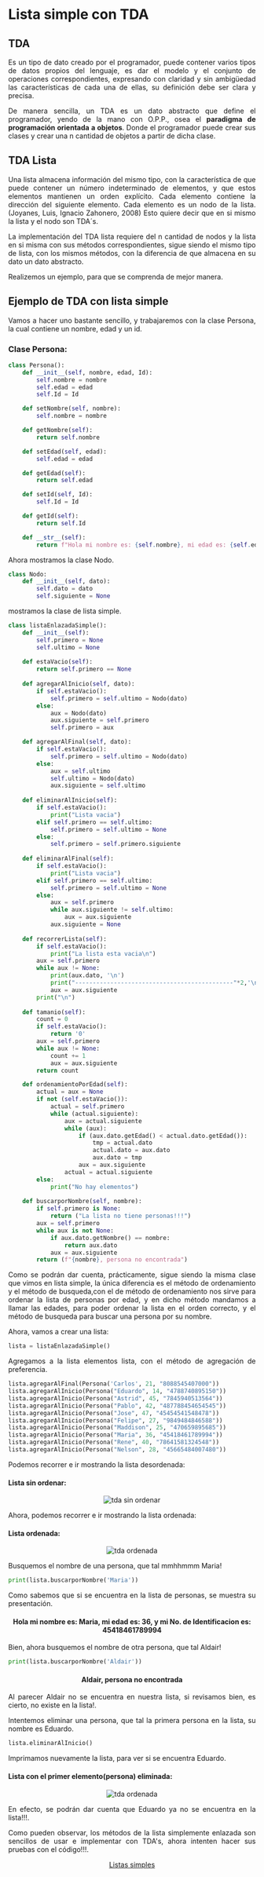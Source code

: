<h1>Lista simple con TDA</h1>

<h2>TDA</h2>
<p align="justify">Es un tipo de dato creado por el programador, puede contener varios tipos de datos propios del lenguaje, es dar el modelo y el conjunto de operaciones correspondientes, expresando con claridad y sin ambigüedad las características de cada una de ellas, su definición debe ser clara y precisa.</p>

<p align="justify">De manera sencilla, un TDA es un dato abstracto que define el programador, yendo de la mano con O.P.P., osea el <strong>paradigma de programación orientada a objetos</strong>. Donde el programador puede crear sus clases y crear una n cantidad de objetos a partir de dicha clase.</p>

<h2>TDA Lista</h2>
<p align="justify">Una lista almacena información del mismo tipo, con la característica de que puede contener un número indeterminado de elementos, y que estos elementos mantienen un orden explícito. Cada elemento contiene la dirección del siguiente elemento. Cada elemento es un nodo de la lista. (Joyanes, Luis, Ignacio Zahonero, 2008) Esto quiere decir que en si mismo la lista y el nodo son TDA´s.</p>

<p align="justify">La implementación del TDA lista requiere del n cantidad de nodos y la lista en si misma con sus métodos correspondientes, sigue siendo el mismo tipo de lista, con los mismos métodos, con la diferencia de que almacena en su dato un dato abstracto.</p>

<p align="justify">Realizemos un ejemplo, para que se comprenda de mejor manera.</p>

<h2>Ejemplo de TDA con lista simple</h2>
<p align="justify">Vamos a hacer uno bastante sencillo, y trabajaremos con la clase Persona, la cual contiene un nombre, edad y un id.</p>

<h3>Clase Persona:</h3>

```python
class Persona():
    def __init__(self, nombre, edad, Id):
        self.nombre = nombre
        self.edad = edad
        self.Id = Id

    def setNombre(self, nombre):
        self.nombre = nombre

    def getNombre(self):
        return self.nombre

    def setEdad(self, edad):
        self.edad = edad

    def getEdad(self):
        return self.edad

    def setId(self, Id):
        self.Id = Id

    def getId(self):
        return self.Id

    def __str__(self):
        return f"Hola mi nombre es: {self.nombre}, mi edad es: {self.edad}, y mi No. de Identificacion es: {self.Id}"
```

<p align="justify">Ahora mostramos la clase Nodo.</p>

```python
class Nodo:
    def __init__(self, dato):
        self.dato = dato
        self.siguiente = None
```

<p align="justify">mostramos la clase de lista simple.</p>

```python
class listaEnlazadaSimple(): 
    def __init__(self): 
        self.primero = None 
        self.ultimo = None
    
    def estaVacio(self): 
        return self.primero == None
    
    def agregarAlInicio(self, dato): 
        if self.estaVacio(): 
            self.primero = self.ultimo = Nodo(dato)
        else:
            aux = Nodo(dato) 
            aux.siguiente = self.primero
            self.primero = aux 

    def agregarAlFinal(self, dato): 
        if self.estaVacio():
            self.primero = self.ultimo = Nodo(dato)
        else:
            aux = self.ultimo
            self.ultimo = Nodo(dato)
            aux.siguiente = self.ultimo
    
    def eliminarAlInicio(self):
        if self.estaVacio():
            print("Lista vacia")
        elif self.primero == self.ultimo:
            self.primero = self.ultimo = None
        else:
            self.primero = self.primero.siguiente
    
    def eliminarAlFinal(self):
        if self.estaVacio():
            print("Lista vacia")
        elif self.primero == self.ultimo:
            self.primero = self.ultimo = None
        else:
            aux = self.primero
            while aux.siguiente != self.ultimo:
                aux = aux.siguiente
            aux.siguiente = None
    
    def recorrerLista(self): 
        if self.estaVacio():
            print("La lista esta vacia\n")
        aux = self.primero
        while aux != None:
            print(aux.dato, '\n')
            print("---------------------------------------------"*2,'\n')
            aux = aux.siguiente
        print("\n")
    
    def tamanio(self):
        count = 0 
        if self.estaVacio(): 
            return '0'
        aux = self.primero 
        while aux != None: 
            count += 1
            aux = aux.siguiente
        return count

    def ordenamientoPorEdad(self):
        actual = aux = None
        if not (self.estaVacio()):
            actual = self.primero
            while (actual.siguiente):
                aux = actual.siguiente
                while (aux):
                    if (aux.dato.getEdad() < actual.dato.getEdad()):
                        tmp = actual.dato
                        actual.dato = aux.dato
                        aux.dato = tmp
                    aux = aux.siguiente
                actual = actual.siguiente
        else:
            print("No hay elementos")
    
    def buscarporNombre(self, nombre):
        if self.primero is None:
            return ("La lista no tiene personas!!!")
        aux = self.primero
        while aux is not None:
            if aux.dato.getNombre() == nombre:
                return aux.dato
            aux = aux.siguiente
        return (f"{nombre}, persona no encontrada")
```

<p align="justify">Como se podrán dar cuenta, prácticamente, sigue siendo la misma clase que vimos en lista simple, la única diferencia es el método de ordenamiento y el método de busqueda,con el de método de ordenamiento nos sirve para ordenar la lista de personas por edad, y en dicho método mandamos a llamar las edades, para poder ordenar la lista en el orden correcto, y el método de busqueda para buscar una persona por su nombre.</p>

<p align="justify">Ahora, vamos a crear una lista:</p>

```python
lista = listaEnlazadaSimple()
```

<p align="justify">Agregamos a la lista elementos lista, con el método de agregación de preferencia.</p>

```python
lista.agregarAlFinal(Persona('Carlos', 21, "8088545407000"))
lista.agregarAlInicio(Persona("Eduardo", 14, "4788740895150"))
lista.agregarAlInicio(Persona("Astrid", 45, "7845940513564"))
lista.agregarAlInicio(Persona("Pablo", 42, "487788454654545"))
lista.agregarAlInicio(Persona("Jose", 47, "45454541548478"))
lista.agregarAlInicio(Persona("Felipe", 27, "9849484846588"))
lista.agregarAlInicio(Persona("Maddison", 25, "470659895685"))
lista.agregarAlInicio(Persona("Maria", 36, "45418461789994"))
lista.agregarAlInicio(Persona("Rene", 40, "78641581324548"))
lista.agregarAlInicio(Persona("Nelson", 28, "45665484007480"))
```

<p align="justify">Podemos recorrer e ir mostrando la lista desordenada:</p>

<h4>Lista sin ordenar:</h4>
<p align="center"> <img src="../img/tdasinordenar.png" alt="tda sin ordenar"/> </p>

<p align="justify">Ahora, podemos recorrer e ir mostrando la lista ordenada:</p>

<h4>Lista ordenada:</h4>
<p align="center"> <img src="../img/tdaordenada.png" alt="tda ordenada"/> </p>

<p align="justify">Busquemos el nombre de una persona, que tal mmhhmmm Maria!</p>

```python
print(lista.buscarporNombre('Maria'))
```

<p align="justify">Como sabemos que si se encuentra en la lista de personas, se muestra su presentación.</p>

<h4 align="center">Hola mi nombre es: Maria, mi edad es: 36, y mi No. de Identificacion es: 45418461789994</h4>

<p align="justify">Bien, ahora busquemos el nombre de otra persona, que tal Aldair!</p>

```python
print(lista.buscarporNombre('Aldair'))
```

<h4 align="center">Aldair, persona no encontrada</h4>

<p align="justify">Al parecer Aldair no se encuentra en nuestra lista, si revisamos bien, es cierto, no existe en la lista!.</p>

<p align="justify">Intentemos eliminar una persona, que tal la primera persona en la lista, su nombre es Eduardo.</p>

```python
lista.eliminarAlInicio()
```

<p align="justify">Imprimamos nuevamente la lista, para ver si se encuentra Eduardo.</p>

<h4>Lista con el primer elemento(persona) eliminada:</h4>
<p align="center"> <img src="../img/tdaeliminaralinicio.png" alt="tda ordenada"/> </p>

<p align="justify">En efecto, se podrán dar cuenta que Eduardo ya no se encuentra en la lista!!!.</p>

<p align="justify">Como pueden observar, los métodos de la lista simplemente enlazada son sencillos de usar e implementar con TDA's, ahora intenten hacer sus pruebas con el código!!!.</p>

<p align="center"><a href="./lista_simplem.md">Listas simples</a></p>